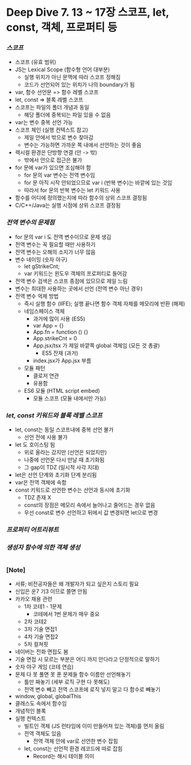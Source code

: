 # Deep Dive 7. 13 ~ 17장 스코프, let, const, 객체, 프로퍼티 등

### _스코프_

- 스코프 (유효 범위)
- JS는 Lexical Scope (함수형 언어 대부분)
  - 실행 위치가 아닌 문맥에 따라 스코프 정해짐
  - 코드가 선언되어 있는 위치가 나의 boundary가 됨
- var, 함수 선언문 => 함수 레벨 스코프
- let, const => 블록 레벨 스코프
- 스코프는 파일의 폴더 개념과 동일
  - 해당 폴더에 중복되는 파일 있을 수 없음
- var는 변수 중복 선언 가능
- 스코프 체인 (실행 컨텍스트 참고)
  - 제일 안에서 밖으로 변수 찾아감
  - 변수는 가능하면 가까운 쪽 내에서 선언하는 것이 좋음
- 렉시컬 환경은 단방향 연결 (안 -> 밖)
  - 밖에서 안으로 접근은 불가
- for 문에 var가 있으면 조심해야 함
  - for 문의 var 변수는 전역 변수임
  - for 문 아직 시작 안되었으므로 var i (반복 변수)는 바깥에 있는 것임
  - 따라서 for 문의 반복 변수는 let 키워드 사용
- 함수를 어디에 정의했는지에 따라 함수의 상위 스코프 결정됨
- C/C++/Java는 실행 시점에 상위 스코프 결정됨

### _전역 변수의 문제점_

- for 문의 var i 도 전역 변수이므로 문제 생김
- 전역 변수는 꼭 필요할 때만 사용하기
- 전역 변수는 오해의 소지가 너무 많음
- 변수 네이밍 (숫자 야구)
  - let gStrikeCnt;
  - var 키워드는 윈도우 객체의 프로퍼티로 들어감
- 전역 변수 검색은 스코프 종점에 있므므로 제일 느림
- 변수는 최대한 사용하는 곳에서 선언 (전역 변수 아닌 경우)
- 전역 변수 억제 방법
  - 즉시 실행 함수 (IIFE); 실행 끝나면 함수 객체 자체를 메모리에 반환 (해제)
  - 네임스페이스 객체
    - 과거에 많이 사용 (ES5)
    - var App = {}
    - App.fn = function () {}
    - App.strikeCnt = 0
    - App.jsx/tsx 가 제일 바깥쪽 global 객체임 (모든 것 총괄)
      - ES5 잔재 (과거)
    - index.jsx가 App.jsx 부름
  - 모듈 패턴
    - 클로저 연관
    - 유용함
  - ES6 모듈 (HTML script embed)
    - 모듈 스코프 (모듈 내에서만 가능)

### _let, const 키워드와 블록 레벨 스코프_

- let, const는 동일 스코프내에 중복 선언 불가
  - 선언 전에 사용 불가
- let 도 호이스팅 됨
  - 위로 올라는 갔지만 (선언은 되었지만)
  - 나중에 선언문 다시 만날 때 초기화됨
  - 그 gap이 TDZ (일시적 사각 지대)
- let은 선언 단계와 초기화 단계 분리됨
- var은 전역 객체에 속함
- const 키워드로 선언한 변수는 선언과 동시에 초기화
  - TDZ 존재 X
  - const의 장점은 메모리 속에서 늘어나고 줄어드는 경우 없음
  - 우선 const로 변수 선언하고 뒤에서 값 변경되면 let으로 변경

### _프로퍼티 어트리뷰트_

### _생성자 함수에 의한 객체 생성_

#

### [Note]

- 서류; 비전공자들은 왜 개발자가 되고 싶은지 스토리 필요
- 신입은 운7 기3 이므로 쫄면 안됨
- 카카오 채용 관련
  - 1차 코테1 - 1문제
    - 코테에서 1번 문제가 매우 중요
  - 2차 코테2
  - 3차 기술 면접1
  - 4차 기술 면접2
  - 5차 컬쳐핏
- 네이버는 전화 면접도 봄
- 기술 면접 시 모르는 부분은 어디 까지 안다라고 단정적으로 말하기
- 숫자 야구 게임 (코테 연습)
- 문제 다 못 풀면 못 푼 문제들 함수 이름만 선언해놓기
  - 틀만 짜놓기 (세부 로직 구현 다 못해도)
  - 전역 변수 빼고 전역 스코프에 로직 넣지 말고 다 함수로 빼놓기
- window, global, globalThis
- 클래스도 속에서 함수임
- 개념적인 블록
- 실행 컨텍스트
  - 빌트인 객체 (JS 런타임에 이미 만들어져 있는 객체)를 먼저 올림
  - 전역 객체도 있음
    - 전역 객체 안에 var로 선언한 변수 잡힘
  - let, const는 선언적 환경 레코드에 따로 잡힘
    - Record는 해시 테이블 의미
